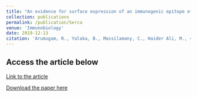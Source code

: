 ```yaml
---
title: "An evidence for surface expression of an immunogenic epitope of sarcoplasmic/endoplasmic reticulum calcium-ATPase2a on antigen-presenting cells from naive mice in the mediation of autoimmune myocarditis"
collection: publications
permalink: /publication/Serca
venue: 'Immunobiology'
date: 2019-12-13
citation: 'Arumugam, R., Yalaka, B., Massilamany, C., Haider Ali, M., <b>Lasrado</b>, N., Jayaraja, S., Riethoven, J. J., Sun, X., & Reddy, J. (2020). An evidence for surface expression of an immunogenic epitope of sarcoplasmic/endoplasmic reticulum calcium-ATPase2a on antigen-presenting cells from naive mice in the mediation of autoimmune myocarditis. Immunobiology, 225(2), 151896.'
---
```


Access the article below
----
[Link to the article](https://www.sciencedirect.com/science/article/pii/S0171298519302839?via%3Dihub)

[Download the paper here](http://ninaadlasrado.github.io/files/Serca.pdf)
